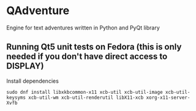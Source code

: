 # QAdventure
Engine for text adventures written in Python and PyQt library

## Running Qt5 unit tests on Fedora (this is only needed if you don't have direct access to DISPLAY)
Install dependencies

`sudo dnf install libxkbcommon-x11 xcb-util xcb-util-image xcb-util-keysyms xcb-util-wm xcb-util-renderutil libX11-xcb xorg-x11-server-Xvfb`
